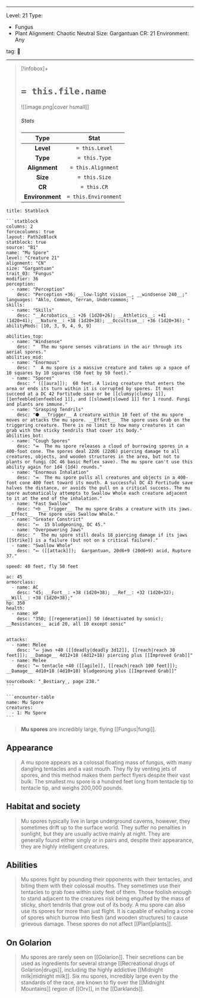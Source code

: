 
---


Level: 21
Type:
- Fungus
- Plant
Alignment: Chaotic Neutral
Size: Gargantuan
CR: 21
Environment: Any


tag: 👹

---

> [!infobox]+
> #  `= this.file.name`
> ![[image.png|cover hsmall]]
> ##### Stats
> Type | Stat |
> :---:|:---:|
> **Level** | `= this.Level` |
> **Type** | `= this.Type` |
> **Alignment** | `= this.Alignment` |
> **Size** | `= this.Size` |
> **CR** | `= this.CR` |
> **Environment** | `= this.Environment` |




````ad-info
title: Statblock

```statblock
columns: 2
forcecolumns: true
layout: Path2eBlock
statblock: true
source: "B1"
name: "Mu Spore"
level: "Creature 21"
alignment: "CN"
size: "Gargantuan"
trait_03: "Fungus"
modifier: 36
perception:
  - name: "Perception"
    desc: "Perception +36; __low-light vision__, __windsense 240__;"
languages: "Aklo, Common, Terran, Undercommon; "
skills:
  - name: "Skills"
    desc: "__Acrobatics__: +26 (1d20+26); __Athletics__: +41 (1d20+41); __Nature__: +38 (1d20+38); __Occultism__: +36 (1d20+36); "
abilityMods: [10, 3, 9, 4, 9, 9]

abilities_top:
  - name: "Windsense"
    desc: "  The mu spore senses vibrations in the air through its aerial spores."
abilities_mid:
  - name: "Enormous"
    desc: "  A mu spore is a massive creature and takes up a space of 10 squares by 10 squares (50 feet by 50 feet)."
  - name: "Spores"
    desc: " ([[aura]]);  60 feet. A living creature that enters the area or ends its turn within it is corrupted by spores. It must succeed at a DC 42 Fortitude save or be [[clumsy|clumsy 1]], [[enfeebled|enfeebled 1]], and [[slowed|slowed 1]] for 1 round. Fungi and plants are immune."
  - name: "Grasping Tendrils"
    desc: "⭓ __Trigger__ A creature within 10 feet of the mu spore moves or attacks the mu spore. __Effect__  The spore uses Grab on the triggering creature. There is no limit to how many creatures it can grab with the sticky tendrils that cover its body."
abilities_bot:
  - name: "Cough Spores"
    desc: "⬺  The mu spore releases a cloud of burrowing spores in a 400-foot cone. The spores deal 22d6 (22d6) piercing damage to all creatures, objects, and wooden structures in the area, but not to plants or fungi (DC 46 basic Reflex save). The mu spore can't use this ability again for 1d4 (1d4) rounds."
  - name: "Enormous Inhalation"
    desc: "⬺  The mu spore pulls all creatures and objects in a 400-foot cone 400 feet toward its mouth. A successful DC 43 Fortitude save halves the distance, or avoids the pull on a critical success. The mu spore automatically attempts to Swallow Whole each creature adjacent to it at the end of the inhalation."
  - name: "Fast Swallow"
    desc: "⬲ __Trigger__ The mu spore Grabs a creature with its jaws. __Effect__  The spore uses Swallow Whole."
  - name: "Greater Constrict"
    desc: "⬻  15 bludgeoning, DC 45."
  - name: "Overpowering Jaws"
    desc: "  The mu spore still deals 18 piercing damage if its jaws [[Strike]] is a failure (but not on a critical failure)."
  - name: "Swallow Whole"
    desc: "⬻ ([[attack]]);  Gargantuan, 20d6+9 (20d6+9) acid, Rupture 37."

speed: 40 feet, fly 50 feet

ac: 45
armorclass:
  - name: AC
    desc: "45; __Fort__: +38 (1d20+38); __Ref__: +32 (1d20+32); __Will__: +38 (1d20+38);"
hp: 350
health:
  - name: HP
    desc: "350; [[regeneration]] 50 (deactivated by sonic); __Resistances__ acid 20, all 10 except sonic"


attacks:
  - name: Melee
    desc: "⬻ jaws +40 ([[deadly|deadly 3d12]], [[reach|reach 30 feet]]); __Damage__ 4d12+18 (4d12+18) piercing plus [[Improved Grab]]"
  - name: Melee
    desc: "⬻ tentacle +40 ([[agile]], [[reach|reach 100 feet]]); __Damage__ 4d10+18 (4d10+18) bludgeoning plus [[Improved Grab]]"

sourcebook: "_Bestiary_, page 238."
```

```encounter-table
name: Mu Spore
creatures:
  - 1: Mu Spore
```

````



> 
> **Mu spores** are incredibly large, flying [[Fungus|fungi]].



## Appearance

> A mu spore appears as a colossal floating mass of fungus, with many dangling tentacles and a vast mouth. They fly by venting jets of spores, and this method makes them perfect flyers despite their vast bulk. The smallest mu spore is a hundred feet long from tentacle tip to tentacle tip, and weighs 200,000 pounds.


## Habitat and society

> Mu spores typically live in large underground caverns, however, they sometimes drift up to the surface world. They suffer no penalties in sunlight, but they are usually active mainly at night. They are generally found either singly or in pairs and, despite their appearance, they are highly intelligent creatures.


## Abilities

> Mu spores fight by pounding their opponents with their tentacles, and biting them with their colossal mouths. They sometimes use their tentacles to grab foes within sixty feet of them. Those foolish enough to stand adjacent to the creatures risk being engulfed by the mass of sticky, short tendrils that grow out of its body.
> A mu spore can also use its spores for more than just flight. It is capable of exhaling a cone of spores which burrow into flesh (and wooden structures) to cause grievous damage. These spores do not affect [[Plant|plants]].


## On Golarion

> Mu spores are rarely seen on [[Golarion]].
> Their secretions can be used as ingredients for several strange [[Recreational drugs of Golarion|drugs]], including the highly addictive [[Midnight milk|midnight milk]].
> Six mu spores, incredibly large even by the standards of the race, are known to fly over the [[Midnight Mountains]] region of [[Orv]], in the [[Darklands]].









